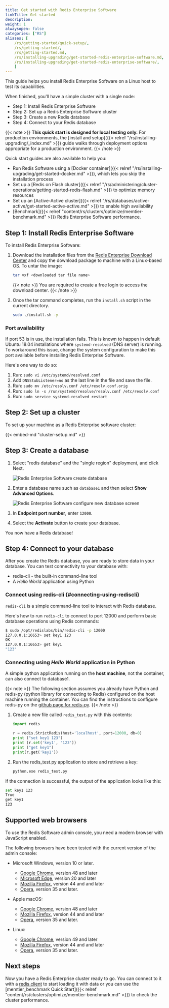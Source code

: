 ```yaml
---
title: Get started with Redis Enterprise Software
linkTitle: Get started
description:
weight: 1
alwaysopen: false
categories: ["RS"]
aliases: [
    /rs/getting-started/quick-setup/,
    /rs/getting-started/,
    /rs/getting-started.md,
    /rs/installing-upgrading/get-started-redis-enterprise-software.md,
    /rs/installing-upgrading/get-started-redis-enterprise-software/,
    ]
---
```

This guide helps you install Redis Enterprise Software on a Linux host to test its capabilities.

When finished, you'll have a simple cluster with a single node:

- Step 1: Install Redis Enterprise Software
- Step 2: Set up a Redis Enterprise Software cluster
- Step 3: Create a new Redis database
- Step 4: Connect to your Redis database

{{< note >}}
**This quick start is designed for local testing only.**
For production environments, the [install and setup]({{< relref "/rs/installing-upgrading/_index.md" >}}) guide  walks through deployment options appropriate for a production environment.
{{< /note >}}

Quick start guides are also available to help you:

- Run Redis Software using a [Docker container]({{< relref "/rs/installing-upgrading/get-started-docker.md" >}}), which lets you skip the installation process
- Set up a [Redis on Flash cluster]({{< relref "/rs/administering/cluster-operations/getting-started-redis-flash.md" >}}) to optimize  memory resources
- Set up an [Active-Active cluster]({{< relref "/rs/databases/active-active/get-started-active-active.md" >}}) to enable high availability
- [Benchmark]({{< relref "content/rs/clusters/optimize/memtier-benchmark.md" >}}) Redis Enterprise Software performance.

## Step 1: Install Redis Enterprise Software

To install Redis Enterprise Software:

1. Download the installation files from the [Redis Enterprise Download Center](https://www.redislabs.com/download-center/)
and copy the download package to machine with a Linux-based OS. To untar the image:

    ```sh
    tar vxf <downloaded tar file name>
    ```

    {{< note >}}
You are required to create a free login to access the download center.
    {{< /note >}}

1. Once the tar command completes, run the `install.sh` script in the current directory.

    ```sh
    sudo ./install.sh -y
    ```

### Port availability

If port 53 is in use, the installation fails. This is known to happen in
default Ubuntu 18.04 installations where `systemd-resolved` (DNS server) is running.
To workaround this issue, change the system configuration to make this port available
before installing Redis Enterprise Software.

Here's one way to do so:

1. Run: `sudo vi /etc/systemd/resolved.conf`
1. Add `DNSStubListener=no` as the last line in the file and save the file.
1. Run: `sudo mv /etc/resolv.conf /etc/resolv.conf.orig`
1. Run: `sudo ln -s /run/systemd/resolve/resolv.conf /etc/resolv.conf`
1. Run: `sudo service systemd-resolved restart`


## Step 2: Set up a cluster

To set up your machine as a Redis Enterprise software cluster:

{{< embed-md "cluster-setup.md" >}}

## Step 3: Create a database

1. Select "redis database" and the "single region" deployment, and click Next.

    ![Redis Enterprise Software create database](/images/rs/getstarted-newdatabase.png)

1. Enter a database name such as `database1` and then select **Show Advanced Options**.

    ![Redis Enterprise Software configure new database screen](/images/rs/getstarted-createdatabase.png)

1. In **Endpoint port number**, enter `12000`.

1. Select the **Activate** button to create your database.

You now have a Redis database!

## Step 4: Connect to your database

After you create the Redis database, you are ready to store data in your database.
You can test connectivity to your database with:

- redis-cli - the built-in command-line tool
- A _Hello World_ application using Python

### Connect using redis-cli {#connecting-using-rediscli}

`redis-cli` is a simple command-line tool to interact with Redis database.

Here's how to run `redis-cli` to connect to port 12000 and perform basic database operations using Redis commands:

```sh
$ sudo /opt/redislabs/bin/redis-cli -p 12000
127.0.0.1:16653> set key1 123
OK
127.0.0.1:16653> get key1
"123"
```

### Connecting using _Hello World_ application in Python

A simple python application running on the **host machine**, not the
container, can also connect to database1.

{{< note >}}
The following section assumes you already have Python and redis-py
(python library for connecting to Redis) configured on the host machine running the container.
You can find the instructions to configure redis-py on the
[github page for redis-py](https://github.com/andymccurdy/redis-py).
{{< /note >}}

1. Create a new file called `redis_test.py` with this contents:

    ```python
    import redis

    r = redis.StrictRedis(host='localhost', port=12000, db=0)
    print ("set key1 123")
    print (r.set('key1', '123'))
    print ("get key1")
    print(r.get('key1'))
    ```

1. Run the redis_test.py application to store and retrieve a key:

    ```sh
    python.exe redis_test.py
    ```

If the connection is successful, the output of the application looks like this:

```sh
set key1 123
True
get key1
123
```

## Supported web browsers

To use the Redis Software admin console, you need a modern browser with JavaScript enabled.

The following browsers have been tested with the current version of the admin console:

- Microsoft Windows, version 10 or later.
    - [Google Chrome](https://www.google.com/chrome/), version 48 and later
    - [Microsoft Edge](https://www.microsoft.com/edge), version 20 and later
    - [Mozilla Firefox](https://www.mozilla.org/firefox/), version 44 and and later
    - [Opera](https://www.opera.com/), version 35 and later.

- Apple macOS:
    - [Google Chrome](https://www.google.com/chrome/), version 48 and later
    - [Mozilla Firefox](https://www.mozilla.org/firefox/), version 44 and and later
    - [Opera](https://www.opera.com/), version 35 and later.

- Linux:
    - [Google Chrome](https://www.google.com/chrome/), version 49 and later
    - [Mozilla Firefox](https://www.mozilla.org/firefox/), version 44 and and later
    - [Opera](https://www.opera.com/), version 35 and later.


## Next steps

Now you have a Redis Enterprise cluster ready to go. You can connect to it with
a [redis client](https://redis.io/clients) to start loading it with data or
you can use the [memtier_benchmark Quick Start]({{< relref "content/rs/clusters/optimize/memtier-benchmark.md" >}})
to check the cluster performance.
